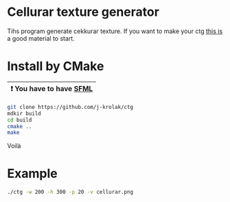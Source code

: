 # Cellurar texture generator
Tihs program generate cekkurar texture. If you want to make your ctg [this is](https://blackpawn.com/texts/cellular/default.html) a good material to start.
# Install by CMake
| :exclamation:  You have to have [SFML](https://github.com/SFML/SFML)   |
|-----------------------------------------|
```sh
git clone https://github.com/j-krolak/ctg
mdkir build
cd build
cmake ..
make
```
Voilà
# Example
```sh
./ctg -w 200 -h 300 -p 20 -v cellurar.png
```
